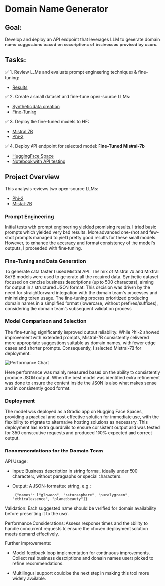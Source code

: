 # Domain Name Generator

## Goal:
Develop and deploy an API endpoint that leverages LLM to generate domain name suggestions based on descriptions of businesses provided by users.

## Tasks:

✅ 1. Review LLMs and evaluate prompt engineering techniques & fine-tuning:
  - [Results](https://github.com/LaurynasRekasius/Domain_Name_Generator/blob/main/notebooks/LLMs_Overview.ipynb)

✅ 2. Create a small dataset and fine-tune open-source LLMs:
  - [Synthetic data creation](https://github.com/LaurynasRekasius/Domain_Name_Generator/blob/main/notebooks/Synthetic_Data_Generation_Mistral.ipynb)
  - [Fine-Tuning](https://github.com/LaurynasRekasius/Domain_Name_Generator/blob/main/notebooks/LLM_Fine_Tuning.ipynb)

✅ 3. Deploy the fine-tuned models to HF:
  - [Mistral 7B](https://huggingface.co/Soaky/Mistral_dn_V3)
  - [Phi-2](https://huggingface.co/Soaky/phi_2_dn_v3)

✅ 4. Deploy API endpoint for selected model: **Fine-Tuned Mistral-7b**
  - [HuggingFace Space](https://huggingface.co/spaces/Soaky/DN)
  - [Notebook with API testing](https://github.com/LaurynasRekasius/Domain_Name_Generator/blob/main/notebooks/API_Endpoint.ipynb)



## Project Overview
This analysis reviews two open-source LLMs:
  - [Phi-2](https://huggingface.co/microsoft/phi-2)
  - [Mistal-7B](https://huggingface.co/mistralai/Mistral-7B-Instruct-v0.2)

### Prompt Engineering
Initial tests with prompt engineering yielded promising results. I tried basic prompts which yielded very bad results. More advanced one-shot and few-shot prompts managed to yield pretty good results for these small models. However, to enhance the accuracy and format consistency of the model's outputs, I proceeded with fine-tuning.

### Fine-Tuning and Data Generation
To generate data faster I used Mistral API. The mix of Mistral 7b and Mixtral 8x7B models were used to generate all the required data. Synthetic dataset focused on concise business descriptions (up to 500 characters), aiming for output in a structured JSON format. This decision was driven by the need for straightforward integration with the domain team's processes and minimizing token usage. The fine-tuning process prioritized producing domain names in a simplified format (lowercase, without prefixes/suffixes), considering the domain team's subsequent validation process.

### Model Comparison and Selection
The fine-tuning significantly improved output reliability. While Phi-2 showed improvement with extended prompts, Mistral-7B consistently delivered more appropriate suggestions suitable as domain names, with fewer edge cases and shorter prompts. Consequently, I selected Mistral-7B for deployment.

![Performance Chart](https://github.com/LaurynasRekasius/Domain_Name_Generator/assets/13908912/9c30f211-0558-4205-a68d-92f5c802233a)

Here performance was mainly measured based on the ability to consistently produce JSON output. When the best model was identified extra refinement was done to ensure the content inside the JSON is also what makes sense and in consistently good format.

### Deployment
The model was deployed as a Gradio app on Hugging Face Spaces, providing a practical and cost-effective solution for immediate use, with the flexibility to migrate to alternative hosting solutions as necessary. This deployment has extra guardrails to ensure consistent output and was tested for 350 consecutive requests and produced 100% expected and correct output.

### Recommendations for the Domain Team

  API Usage:
  - Input: Business description in string format, ideally under 500 characters, without paragraphs or special characters.
  - Output: A JSON-formatted string, e.g.:
    
         {"names": ["gloweco", "naturasphere", "purelygreen", "ethicalessence", "planetbeauty"]}
    
Validation: Each suggested name should be verified for domain availability before presenting it to the user.

Performance Considerations: Assess response times and the ability to handle concurrent requests to ensure the chosen deployment solution meets demand effectively.

Further improvements:
- Model feedback loop implementation for continuous improvements. Collect real business descriptions and domain names users picked to refine recommendations.

- Multilingual support could be the next step in making this tool more widely available. 

